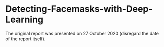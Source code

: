 # Detecting-Facemasks-with-Deep-Learning
The original report was presented on 27 October 2020 (disregard the date of the report itself).
